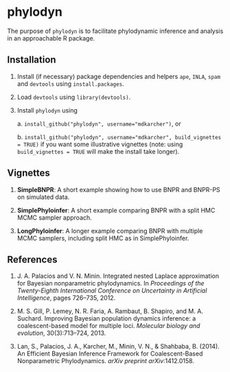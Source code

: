 phylodyn
========

The purpose of `phylodyn` is to facilitate phylodynamic inference and analysis in an approachable R package.

## Installation

1. Install (if necessary) package dependencies and helpers `ape`, `INLA`, `spam` and `devtools` using `install.packages`.

2. Load `devtools` using `library(devtools)`.

3. Install `phylodyn` using 

    a. `install_github("phylodyn", username="mdkarcher")`, or

    b. `install_github("phylodyn", username="mdkarcher", build_vignettes = TRUE)` if you want some illustrative vignettes (note: using `build_vignettes = TRUE` will make the install take longer).

## Vignettes

1. **SimpleBNPR**: A short example showing how to use BNPR and BNPR-PS on simulated data.

2. **SimplePhyloinfer**: A short example comparing BNPR with a split HMC MCMC sampler approach.

3. **LongPhyloinfer**: A longer example comparing BNPR with multiple MCMC samplers, including split HMC as in SimplePhyloinfer.

## References

1. J. A. Palacios and V. N. Minin.
Integrated nested Laplace approximation for Bayesian nonparametric phylodynamics.
In *Proceedings of the Twenty-Eighth International Conference on Uncertainty in Artificial Intelligence*, pages 726–735, 2012.

2. M. S. Gill, P. Lemey, N. R. Faria, A. Rambaut, B. Shapiro, and M. A. Suchard.
Improving Bayesian population dynamics inference: a coalescent-based model for multiple loci.
*Molecular biology and evolution*, 30(3):713–724, 2013.

3. Lan, S., Palacios, J. A., Karcher, M., Minin, V. N., & Shahbaba, B. (2014).
An Efficient Bayesian Inference Framework for Coalescent-Based Nonparametric Phylodynamics.
*arXiv preprint arXiv*:1412.0158.